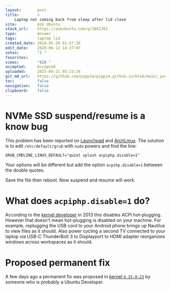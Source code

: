 ```yaml
---
layout:       post
title:        >
    Laptop not coming back from sleep after lid close
site:         Ask Ubuntu
stack_url:    https://askubuntu.com/q/1041762
type:         Answer
tags:         laptop lid
created_date: 2018-05-30 01:57:36
edit_date:    2020-06-12 14:37:07
votes:        "2 "
favorites:    
views:        "828 "
accepted:     Accepted
uploaded:     2025-04-21 05:23:24
git_md_url:   https://github.com/pippim/pippim.github.io/blob/main/_posts/2018/2018-05-30-Laptop-not-coming-back-from-sleep-after-lid-close.md
toc:          false
navigation:   false
clipboard:    false
---
```


# NVMe SSD suspend/resume is a know bug

This problem has been reported on [Launchpad][1] and [ArchLinux][2]. The solution is to edit `/etc/default/grub` with `sudo` powers and find the line:

``` 
GRUB_CMDLINE_LINUX_DEFAULT="quiet splash acpiphp.disable=1"
```

Your options will be different but add the option `acpihp.disable=1` between the double quotes.

Save the file then reboot. Now suspend and resume will work.

# What does `acpiphp.disable=1` do?

According to the [kernel developer][3] in 2013 this disables ACPI hot-plugging. However that doesn't mean hot-plugging is disabled on your machine. For example, replugging the USB cord to your Android phone brings up Nautilus to view files as it should. Also power cycling a second TV connected to your laptop via USB-C ThunderBolt 3 to Displayport to HDMI adapter reorganizes windows across workspaces as it should.

# Proposed permanent fix

A few days ago a permanent fix was proposed in [kernel `4.15.0-23`][4] by someone who is probably a Ubuntu Developer.


  [1]: https://bugs.launchpad.net/ubuntu/+source/linux/+bug/1655100
  [2]: https://bbs.archlinux.org/viewtopic.php?id=216520
  [3]: https://patchwork.kernel.org/patch/2436731/
  [4]: https://people.canonical.com/~khfeng/lp1655100-2/
